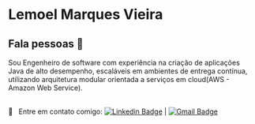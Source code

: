 # Lemoel Marques Vieira

## Fala pessoas 👋
Sou Engenheiro de software com experiência na criação de aplicações Java de alto desempenho, escaláveis em ambientes de entrega contínua, utilizando arquitetura modular orientada a serviços em cloud(AWS - Amazon Web Service).
 
<br/> :email: &nbsp; Entre em contato comigo: [![Linkedin Badge](https://img.shields.io/badge/-LemoelMarques-blue?style=flat-square&logo=Linkedin&logoColor=white&link=https://www.linkedin.com/in/lemoelmarques/)](https://www.linkedin.com/in/lemoelmarques/) 
| 
[![Gmail Badge](https://img.shields.io/badge/-lemoel@gmail.com-c14438?style=flat-square&logo=Gmail&logoColor=white&link=mailto:lemoel@gmail.com)](mailto:lemoel@gmail.com)
